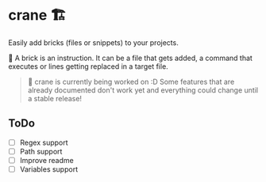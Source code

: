 # crane 🏗️

Easily add bricks (files or snippets) to your projects.

🧱 A brick is an instruction. It can be a file that gets added, a command that
executes or lines getting replaced in a target file.

> 🚧 crane is currently being worked on :D
> Some features that are already documented don't work yet
> and everything could change until a stable release!

## ToDo

- [ ] Regex support
- [ ] Path support
- [ ] Improve readme
- [ ] Variables support
